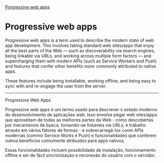 [Progressive web apps](https://developer.mozilla.org/en-US/docs/Glossary/Progressive_web_apps)

# Progressive web apps

Progressive web apps is a term used to describe the modern state of web app development. This involves taking standard web sites/apps that enjoy all the best parts of the Web — such as discoverability via search engines, being linkable via URLs, and working across multiple form factors — and supercharging them with modern APIs (such as Service Workers and Push) and features that confer other benefits more commonly attributed to native apps.

These features include being installable, working offline, and being easy to sync with and re-engage the user from the server.

***

Progressive Web Apps

Progressive web apps é um termo usado para descrever o estado moderno do desenvolvimento de aplicações web. Isso envolve pegar web sites/apps que aproveitam de todas as melhores partes da Web - como descobertas por mecanismos de busca, tornando-se linkaveis via URLs, e trabalho através em vários fatores de formas - e sobrecarregá-los conm APIs modernas (commo Service Works e Push) e funcionalidades que conferem outros benefícios comumente atribuídos para apps nativos.

Essas funcionalidades incluem possibilidade de instalação, funcionamento offline e ser de fácil sincronização e reconexão do usuário com o servidor.